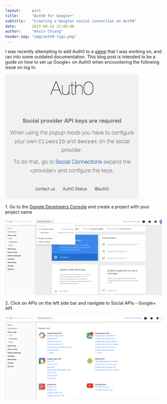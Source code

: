 ```yaml
---
layout:     post
title:      "Auth0 for Google+"
subtitle:   "Creating a Google+ social connection on Auth0"
date:       2015-08-24 12:00:00
author:     "Kevin Chiang"
header-img: "img/auth0-logo.png"
---
```

<p>I was recently attempting to add Auth0 to a <a href='http://homerow-zeus.herokuapp.com'>game</a> that I was working on,
and ran into some outdated documentation. This blog post is intended to be a guide
on how to set up Google+ on Auth0 when encountering the following issue on log in:</p>
<img src='/img/auth0-error.png'>

<p>1. Go to the <a href='https://console.developers.google.com'>Google Developers Console</a> and create a project with your project name</p>
<img src='/img/googleplusapi.png'>

<p>2. Click on APIs on the left side bar and navigate to Social APIs - Google+ API</p>
<img src='/img/addingapi.png'>